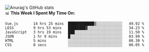 
![Anurag's GitHub stats](https://github-readme-stats.vercel.app/api?username=supergczh&show_icons=true&theme=radical)
<br />
📊 **This Week I Spent My Time On:**

<!--START_SECTION:waka-->

```text
Vue.js       14 hrs 25 mins  ████████████▒░░░░░░░░░░░░   49.92 %
LESS         9 hrs 53 mins   ████████▓░░░░░░░░░░░░░░░░   34.23 %
JavaScript   3 hrs 19 mins   ███░░░░░░░░░░░░░░░░░░░░░░   11.50 %
JSON         1 hr 9 mins     █░░░░░░░░░░░░░░░░░░░░░░░░   03.99 %
HTML         5 mins          ░░░░░░░░░░░░░░░░░░░░░░░░░   00.30 %
CSS          0 secs          ░░░░░░░░░░░░░░░░░░░░░░░░░   00.05 %
```

<!--END_SECTION:waka-->
